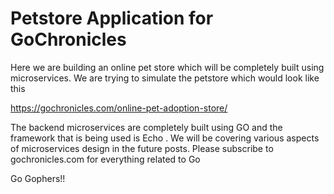 # Petstore Application for GoChronicles

Here we are building an online pet store which will be completely built using microservices. We are trying to simulate the petstore which would look like this

https://gochronicles.com/online-pet-adoption-store/

The backend microservices are completely built using GO and the framework that is being used is Echo . We will be covering various aspects of microservices design in the future posts. Please subscribe to gochronicles.com for everything related to Go 

Go Gophers!!
